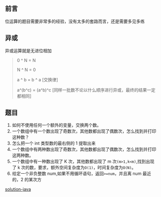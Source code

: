 ## 前言

位运算的题目需要非常多的经验，没有太多的套路而言，还是需要多见多练

## 异或

异或运算就是无进位相加
> 0 ^ N = N
>
> N ^ N = 0
>
> a ^ b = b ^ a [交换律]
>
> a^(b^c) = (a^b)^c [同样一批数不论以什么顺序进行异或，最终的结果一定都相同]

## 题目

1. 如何不使用任何一个额外的变量，交换两个数。
2. 一个数组中有一个数出现了奇数次，其他数都出现了偶数次，怎么找到并打印这种数？
3. 怎么把一个 int 类型数的最右侧的 1 提取出来
4. 一个数组中有两种数出现了奇数次，其他数都出现了偶数次，怎么找到并打印这两种数。
5. 一个数组中有一种数出现了 K 次，其他数都出现了 m 次`(m>1,k<m)`,找到出现了 k 次的数，要求，额外空间复杂度为`O(1)`，时间复杂度为`O(N)`。
6. 给定一个非负整数 num,如果不用循环语句，返回`>=num`，并且离 num 最近的，2 的某次方

[solution-java](src/test/java/com/pineapple/NearestNumberPowerSolutionTest.java)